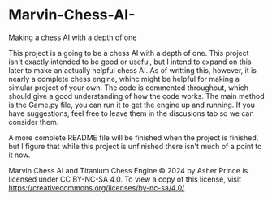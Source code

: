 # Marvin-Chess-AI-
Making a chess AI with a depth of one

This project is a going to be a chess AI with a depth of one.
This project isn't exactly intended to be good or useful, but I intend to expand on this later to make an actually helpful chess AI. As of writting this, however, it is nearly a complete chess engine, whihc might be helpful for making a 
simular project of your own.
The code is commented throughout, which should give a good understanding of how the code works. The main method is the Game.py file, you can run it to get the engine up and running.
If you have suggestions, feel free to leave them in the discusions tab so we can consider them.

A more complete README file will be finished when the project is finished, but I figure that while this project is unfinished there isn't much of a point to it now.

Marvin Chess AI and Titanium Chess Engine © 2024 by Asher Prince is licensed under CC BY-NC-SA 4.0. To view a copy of this license, visit https://creativecommons.org/licenses/by-nc-sa/4.0/
